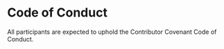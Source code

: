 # Code of Conduct

All participants are expected to uphold the Contributor Covenant Code of Conduct.
